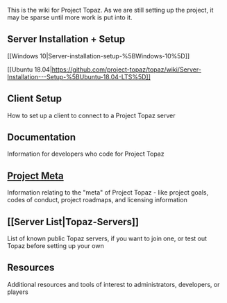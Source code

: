 This is the wiki for Project Topaz. As we are still setting up the project, it may be sparse until more work is put into it.

## Server Installation + Setup

[[Windows 10|Server-installation-setup-%5BWindows-10%5D]]

[[Ubuntu 18.04|https://github.com/project-topaz/topaz/wiki/Server-Installation---Setup-%5BUbuntu-18.04-LTS%5D]]

## Client Setup
How to set up a client to connect to a Project Topaz server
## Documentation
Information for developers who code for Project Topaz
## [Project Meta](https://github.com/project-topaz/topaz/wiki/Project-Meta)
Information relating to the "meta" of Project Topaz - like project goals, codes of conduct, project roadmaps, and licensing information
## [[Server List|Topaz-Servers]]
List of known public Topaz servers, if you want to join one, or test out Topaz before setting up your own
## Resources
Additional resources and tools of interest to administrators, developers, or players
